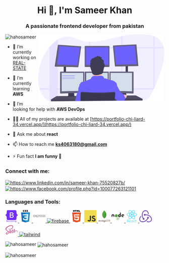 <h1 align="center">Hi 👋, I'm Sameer Khan</h1>
<h3 align="center">A passionate frontend developer from pakistan</h3>
<!-- <img align="right" alt="coding" width="400" src="https://camo.githubusercontent.com/4d9f5ecceb711eec6e2018f38a5677dc657c9738d4a65ba3b928c41c0a45b439/68747470733a2f2f6d69726f2e6d656469756d2e636f6d2f6d61782f313336302f302a37513379765349765f7430696f4a2d5a2e676966"> -->
<img align="right" alt="coding" width="400" src="./assets/programmer.svg">
<p align="left"> <img src="https://komarev.com/ghpvc/?username=hahosameer&label=Profile%20views&color=0e75b6&style=flat" alt="hahosameer" /> </p>

- 🔭 I’m currently working on [REAL-STATE](https://github.com/Hahosameer/REAL-STATE-UI.git)

- 🌱 I’m currently learning **AWS**

- 🤝 I’m looking for help with **AWS DevOps**

- 👨‍💻 All of my projects are available at [https://portfolio-chi-liard-34.vercel.app/](https://portfolio-chi-liard-34.vercel.app/)

- 💬 Ask me about **react**

- 📫 How to reach me **ks4063180@gmail.com**

- ⚡ Fun fact **I am funny 👋**

<h3 align="left">Connect with me:</h3>
<p align="left">
<a href="https://linkedin.com/in/https://www.linkedin.com/in/sameer-khan-75520827b/" target="blank"><img align="center" src="https://raw.githubusercontent.com/rahuldkjain/github-profile-readme-generator/master/src/images/icons/Social/linked-in-alt.svg" alt="https://www.linkedin.com/in/sameer-khan-75520827b/" height="30" width="40" /></a>
<a href="https://fb.com/https://www.facebook.com/profile.php?id=100077263121101" target="blank"><img align="center" src="https://raw.githubusercontent.com/rahuldkjain/github-profile-readme-generator/master/src/images/icons/Social/facebook.svg" alt="https://www.facebook.com/profile.php?id=100077263121101" height="30" width="40" /></a>
</p>

<h3 align="left">Languages and Tools:</h3>
<p align="left"> <a href="https://getbootstrap.com" target="_blank" rel="noreferrer"> <img src="https://raw.githubusercontent.com/devicons/devicon/master/icons/bootstrap/bootstrap-plain-wordmark.svg" alt="bootstrap" width="40" height="40"/> </a> <a href="https://www.w3schools.com/css/" target="_blank" rel="noreferrer"> <img src="https://raw.githubusercontent.com/devicons/devicon/master/icons/css3/css3-original-wordmark.svg" alt="css3" width="40" height="40"/> </a> <a href="https://expressjs.com" target="_blank" rel="noreferrer"> <img src="https://raw.githubusercontent.com/devicons/devicon/master/icons/express/express-original-wordmark.svg" alt="express" width="40" height="40"/> </a> <a href="https://firebase.google.com/" target="_blank" rel="noreferrer"> <img src="https://www.vectorlogo.zone/logos/firebase/firebase-icon.svg" alt="firebase" width="40" height="40"/> </a> <a href="https://www.w3.org/html/" target="_blank" rel="noreferrer"> <img src="https://raw.githubusercontent.com/devicons/devicon/master/icons/html5/html5-original-wordmark.svg" alt="html5" width="40" height="40"/> </a> <a href="https://developer.mozilla.org/en-US/docs/Web/JavaScript" target="_blank" rel="noreferrer"> <img src="https://raw.githubusercontent.com/devicons/devicon/master/icons/javascript/javascript-original.svg" alt="javascript" width="40" height="40"/> </a> <a href="https://www.mongodb.com/" target="_blank" rel="noreferrer"> <img src="https://raw.githubusercontent.com/devicons/devicon/master/icons/mongodb/mongodb-original-wordmark.svg" alt="mongodb" width="40" height="40"/> </a> <a href="https://nodejs.org" target="_blank" rel="noreferrer"> <img src="https://raw.githubusercontent.com/devicons/devicon/master/icons/nodejs/nodejs-original-wordmark.svg" alt="nodejs" width="40" height="40"/> </a> <a href="https://reactjs.org/" target="_blank" rel="noreferrer"> <img src="https://raw.githubusercontent.com/devicons/devicon/master/icons/react/react-original-wordmark.svg" alt="react" width="40" height="40"/> </a> <a href="https://redux.js.org" target="_blank" rel="noreferrer"> <img src="https://raw.githubusercontent.com/devicons/devicon/master/icons/redux/redux-original.svg" alt="redux" width="40" height="40"/> </a> <a href="https://sass-lang.com" target="_blank" rel="noreferrer"> <img src="https://raw.githubusercontent.com/devicons/devicon/master/icons/sass/sass-original.svg" alt="sass" width="40" height="40"/> </a> <a href="https://tailwindcss.com/" target="_blank" rel="noreferrer"> <img src="https://www.vectorlogo.zone/logos/tailwindcss/tailwindcss-icon.svg" alt="tailwind" width="40" height="40"/> </a> </p>

<p><img align="left" src="https://github-readme-stats.vercel.app/api/top-langs?username=hahosameer&show_icons=true&locale=en&layout=compact" alt="hahosameer" /></p>

<p>&nbsp;<img align="center" src="https://github-readme-stats.vercel.app/api?username=hahosameer&show_icons=true&locale=en" alt="hahosameer" /></p>

<p><img align="center" src="https://github-readme-streak-stats.herokuapp.com/?user=hahosameer&" alt="hahosameer" /></p>

